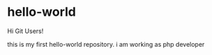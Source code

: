 hello-world
===========

Hi Git Users!

  this is my first hello-world repository. i am working as php developer
